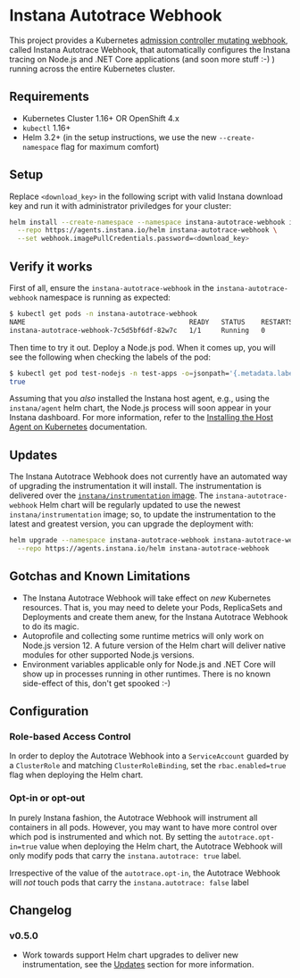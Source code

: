 # Instana Autotrace Webhook

This project provides a Kubernetes [admission controller mutating webhook](https://kubernetes.io/blog/2019/03/21/a-guide-to-kubernetes-admission-controllers/), called Instana Autotrace Webhook, that automatically configures the Instana tracing on Node.js and .NET Core applications (and soon more stuff :-) ) running across the entire Kubernetes cluster.

## Requirements

- Kubernetes Cluster 1.16+ OR OpenShift 4.x
- `kubectl` 1.16+
- Helm 3.2+ (in the setup instructions, we use the new `--create-namespace` flag for maximum comfort)

## Setup

Replace `<download_key>` in the following script with valid Instana download key and run it with administrator priviledges for your cluster:

```bash
helm install --create-namespace --namespace instana-autotrace-webhook instana-autotrace-webhook \
  --repo https://agents.instana.io/helm instana-autotrace-webhook \
  --set webhook.imagePullCredentials.password=<download_key>
```

## Verify it works

First of all, ensure the `instana-autotrace-webhook` in the `instana-autotrace-webhook` namespace is running as expected:

```bash
$ kubectl get pods -n instana-autotrace-webhook
NAME                                         READY   STATUS    RESTARTS   AGE
instana-autotrace-webhook-7c5d5bf6df-82w7c   1/1     Running   0          12m
```

Then time to try it out.
Deploy a Node.js pod.
When it comes up, you will see the following when checking the labels of the pod:

```bash
$ kubectl get pod test-nodejs -n test-apps -o=jsonpath='{.metadata.labels.instana-autotrace-applied}'
true
```

Assuming that you _also_ installed the Instana host agent, e.g., using the `instana/agent` helm chart, the Node.js process will soon appear in your Instana dashboard.
For more information, refer to the [Installing the Host Agent on Kubernetes](https://www.instana.com/docs/setup_and_manage/host_agent/on/kubernetes) documentation.

## Updates

The Instana Autotrace Webhook does not currently have an automated way of upgrading the instrumentation it will install.
The instrumentation is delivered over the [`instana/instrumentation` image](https://hub.docker.com/repository/docker/instana/instrumentation).
The `instana-autotrace-webhook` Helm chart will be regularly updated to use the newest `instana/instrumentation` image; so, to update the instrumentation to the latest and greatest version, you can upgrade the deployment with:

```bash
helm upgrade --namespace instana-autotrace-webhook instana-autotrace-webhook \
  --repo https://agents.instana.io/helm instana-autotrace-webhook
```

## Gotchas and Known Limitations

- The Instana Autotrace Webhook will take effect on _new_ Kubernetes resources.
  That is, you may need to delete your Pods, ReplicaSets and Deployments and create them anew, for the Instana Autotrace Webhook to do its magic.
- Autoprofile and collecting some runtime metrics will only work on Node.js version 12.
  A future version of the Helm chart will deliver native modules for other supported Node.js versions.
- Environment variables applicable only for Node.js and .NET Core will show up in processes running in other runtimes.
  There is no known side-effect of this, don't get spooked :-)

## Configuration

### Role-based Access Control

In order to deploy the Autotrace Webhook into a `ServiceAccount` guarded by a `ClusterRole` and matching `ClusterRoleBinding`, set the `rbac.enabled=true` flag when deploying the Helm chart.

### Opt-in or opt-out

In purely Instana fashion, the Autotrace Webhook will instrument all containers in all pods.
However, you may want to have more control over which pod is instrumented and which not.
By setting the `autotrace.opt-in=true` value when deploying the Helm chart, the Autotrace Webhook will only modify pods that carry the `instana.autotrace: true` label.

Irrespective of the value of the `autotrace.opt-in`, the Autotrace Webhook will _not_ touch pods that carry the `instana.autotrace: false` label

## Changelog

### v0.5.0

- Work towards support Helm chart upgrades to deliver new instrumentation, see the [Updates](#updates) section for more information.
